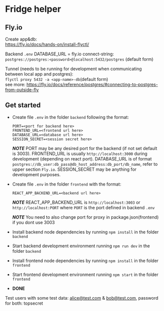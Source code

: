 # Fridge helper

## Fly.io

Create app&db:<br>
<https://fly.io/docs/hands-on/install-flyctl/>

Backend `.env` DATABASE_URL = fly.io connect-string:<br>
`postgres://postgres:<password>@localhost:5432/postgres` (default form)

Tunnel (needs to be running for development when communicating between local app and postgres):<br>
`flyctl proxy 5432 -a <app-name>-db`(default form)<br>
see more: <https://fly.io/docs/reference/postgres/#connecting-to-postgres-from-outside-fly>

## Get started

- Create file `.env` in the folder `backend` following the format:

      PORT=<port for backend here>
      FRONTEND_URL=<frontend url here>
      DATABASE_URL=<database url here>
      SESSION_SECRET=<session secret here>

  **_NOTE_** PORT may be any desired port for the backend (if not set default is 3003). FRONTEND_URL is usually `http://localhost:3000` during development (depending on react port). DATABASE_URL is of format `postgres://db_user:db_pass@db_host_address:db_port/db_name`, refer to upper section `Fly.io`. SESSION_SECRET may be anything for development purposes.

- Create file `.env` in the folder `frontend` with the format:

      REACT_APP_BACKEND_URL=<backend url here>

  **_NOTE_** REACT_APP_BACKEND_URL is `http://localhost:3003` or `http://localhost:PORT` where `PORT` is the port defined in backend `.env`

  **_NOTE_** You need to also change port for proxy in package.json(frontend) if you dont use 3003

- Install backend node dependencies by running `npm install` in the folder `backend`
- Start backend development environment running `npm run dev` in the folder `backend`
- Install frontend node dependencies by running `npm install` in the folder `frontend`
- Start frontend development environment running `npm start` in the folder `frontend`
- **DONE**

Test users with some test data: alice@test.com & bob@test.com, password for both: topsecret
